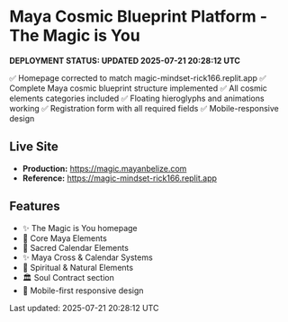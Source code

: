 # Maya Cosmic Blueprint Platform - The Magic is You

**DEPLOYMENT STATUS: UPDATED 2025-07-21 20:28:12 UTC**

✅ Homepage corrected to match magic-mindset-rick166.replit.app
✅ Complete Maya cosmic blueprint structure implemented
✅ All cosmic elements categories included
✅ Floating hieroglyphs and animations working
✅ Registration form with all required fields
✅ Mobile-responsive design

## Live Site
- **Production:** https://magic.mayanbelize.com
- **Reference:** https://magic-mindset-rick166.replit.app

## Features
- ✨ The Magic is You homepage
- 🔮 Core Maya Elements
- 📅 Sacred Calendar Elements  
- ✨ Maya Cross & Calendar Systems
- 🌿 Spiritual & Natural Elements
- 🏛️ Soul Contract section
- 📱 Mobile-first responsive design

Last updated: 2025-07-21 20:28:12 UTC
